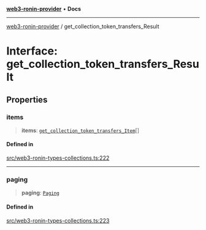 [**web3-ronin-provider**](../README.md) • **Docs**

***

[web3-ronin-provider](../globals.md) / get\_collection\_token\_transfers\_Result

# Interface: get\_collection\_token\_transfers\_Result

## Properties

### items

> **items**: [`get_collection_token_transfers_Item`](get_collection_token_transfers_Item.md)[]

#### Defined in

[src/web3-ronin-types-collections.ts:222](https://github.com/chuacw/web3-ronin-provider/blob/5e9462adf1edb8f1f7982dc5f4e5bd7094a4d6eb/src/web3-ronin-types-collections.ts#L222)

***

### paging

> **paging**: [`Paging`](Paging.md)

#### Defined in

[src/web3-ronin-types-collections.ts:223](https://github.com/chuacw/web3-ronin-provider/blob/5e9462adf1edb8f1f7982dc5f4e5bd7094a4d6eb/src/web3-ronin-types-collections.ts#L223)
